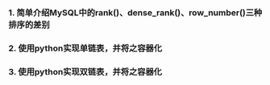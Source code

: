 ### 1. 简单介绍MySQL中的rank()、dense_rank()、row_number()三种排序的差别
### 2. 使用python实现单链表，并将之容器化
### 3. 使用python实现双链表，并将之容器化

